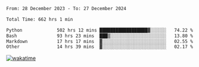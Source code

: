 <!--START_SECTION:waka-->

```txt
From: 28 December 2023 - To: 27 December 2024

Total Time: 662 hrs 1 min

Python             502 hrs 12 mins ██████████████████▓░░░░░░   74.22 %
Bash               93 hrs 23 mins  ███▒░░░░░░░░░░░░░░░░░░░░░   13.80 %
Markdown           17 hrs 17 mins  ▓░░░░░░░░░░░░░░░░░░░░░░░░   02.55 %
Other              14 hrs 39 mins  ▓░░░░░░░░░░░░░░░░░░░░░░░░   02.17 %
```

<!--END_SECTION:waka-->
[![wakatime](https://wakatime.com/badge/user/5f89a63a-5294-4958-ad30-2b3455e63f2a.svg)](https://wakatime.com/@5f89a63a-5294-4958-ad30-2b3455e63f2a)
